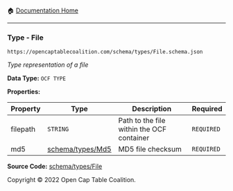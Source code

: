 :house: [Documentation Home](/README.md)

---

### Type - File

`https://opencaptablecoalition.com/schema/types/File.schema.json`

_Type representation of a file_

**Data Type:** `OCF TYPE`

**Properties:**

| Property | Type                                       | Description                               | Required   |
| -------- | ------------------------------------------ | ----------------------------------------- | ---------- |
| filepath | `STRING`                                   | Path to the file within the OCF container | `REQUIRED` |
| md5      | [schema/types/Md5](/docs/schema/types/Md5) | MD5 file checksum                         | `REQUIRED` |

**Source Code:** [schema/types/File](/schema/types/File.schema.json)

Copyright © 2022 Open Cap Table Coalition.
